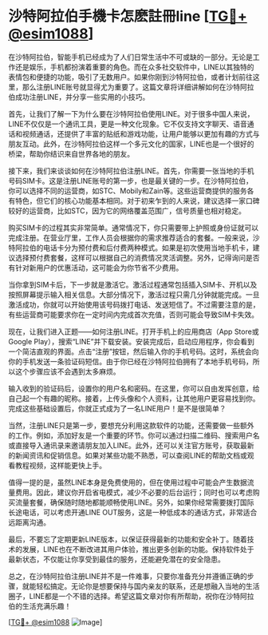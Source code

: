 # 沙特阿拉伯手機卡怎麽註冊line [[TG💪+ @esim1088](https://t.me/s/esim1088)]

在沙特阿拉伯，智能手机已经成为了人们日常生活中不可或缺的一部分。无论是工作还是娱乐，手机都扮演着重要的角色。而在众多社交软件中，LINE以其独特的表情包和便捷的功能，吸引了无数用户。如果你刚到沙特阿拉伯，或者计划前往这里，那么注册LINE账号就显得尤为重要了。这篇文章将详细讲解如何在沙特阿拉伯成功注册LINE，并分享一些实用的小技巧。

首先，让我们了解一下为什么要在沙特阿拉伯使用LINE。对于很多中国人来说，LINE不仅仅是一个通讯工具，更是一种文化现象。它不仅支持文字聊天、语音通话和视频通话，还提供了丰富的贴纸和游戏功能，让用户能够以更加有趣的方式与朋友互动。此外，在沙特阿拉伯这样一个多元文化的国家，LINE也是一个很好的桥梁，帮助你结识来自世界各地的朋友。

接下来，我们来谈谈如何在沙特阿拉伯注册LINE。首先，你需要一张当地的手机号码SIM卡。这是注册LINE账号的第一步，也是最关键的一步。在沙特阿拉伯，你可以选择不同的运营商，如STC、Mobily和Zain等。这些运营商提供的服务各有特色，但它们的核心功能基本相同。对于初来乍到的人来说，建议选择一家口碑较好的运营商，比如STC，因为它的网络覆盖范围广，信号质量也相对稳定。

购买SIM卡的过程其实非常简单。通常情况下，你只需要带上护照或身份证就可以完成注册。在营业厅里，工作人员会根据你的需求推荐适合的套餐。一般来说，沙特阿拉伯的电话卡分为预付费和后付费两种模式。如果是初次使用当地手机卡，建议选择预付费套餐，这样可以根据自己的消费情况灵活调整。另外，记得询问是否有针对新用户的优惠活动，这可能会为你节省不少费用。

当你拿到SIM卡后，下一步就是激活它。激活过程通常包括插入SIM卡、开机以及按照屏幕提示输入相关信息。大部分情况下，激活过程只需几分钟就能完成。一旦激活成功，你就可以开始使用该号码拨打电话、发送短信了。不过需要注意的是，有些运营商可能要求你在一定时间内完成首次充值，否则可能会导致SIM卡失效。

现在，让我们进入正题——如何注册LINE。打开手机上的应用商店（App Store或Google Play），搜索“LINE”并下载安装。安装完成后，启动应用程序，你会看到一个简洁直观的界面。点击“注册”按钮，然后输入你的手机号码。这时，系统会向你的手机发送一条验证码短信。由于你已经在沙特阿拉伯拥有了本地手机号码，所以这个步骤应该不会遇到太多麻烦。

输入收到的验证码后，设置你的用户名和密码。在这里，你可以自由发挥创意，给自己起一个有趣的昵称。接着，上传头像和个人资料，让其他用户更容易找到你。完成这些基础设置后，你就正式成为了一名LINE用户！是不是很简单？

当然，注册LINE只是第一步，要想充分利用这款软件的功能，还需要做一些额外的工作。例如，添加好友是一个重要的环节。你可以通过扫描二维码、搜索用户名或直接导入通讯录来邀请朋友加入LINE。此外，还可以关注官方账号，获取最新的新闻资讯和促销信息。如果对某些功能不熟悉，可以查阅LINE的帮助文档或观看教程视频，这样能更快上手。

值得一提的是，虽然LINE本身是免费使用的，但在使用过程中可能会产生数据流量费用。因此，建议你开启省电模式，减少不必要的后台运行；同时也可以考虑购买流量套餐，确保随时随地都能顺畅使用LINE。另外，如果你经常需要拨打国际长途电话，可以考虑开通LINE OUT服务，这是一种低成本的通话方式，非常适合远距离沟通。

最后，不要忘了定期更新LINE版本，以保证获得最新的功能和安全补丁。随着技术的发展，LINE也在不断改进其用户体验，推出更多创新的功能。保持软件处于最新状态，不仅能让你享受到最佳的服务，还能避免潜在的安全隐患。

总之，在沙特阿拉伯注册LINE并不是一件难事，只要你准备充分并遵循正确的步骤，就能轻松搞定。无论你是想要保持与国内亲友的联系，还是想融入当地的生活圈子，LINE都是一个不错的选择。希望这篇文章对你有所帮助，祝你在沙特阿拉伯的生活充满乐趣！

[[TG💪+ @esim1088](https://t.me/s/esim1088) ![Image](https://i.postimg.cc/4NQfJmqS/Snipaste-2025-05-13-00-14-12.png)]